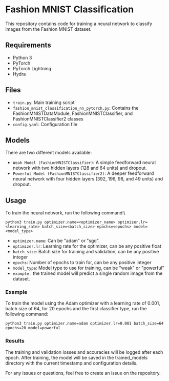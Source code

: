 # Fashion MNIST Classification

This repository contains code for training a neural network to classify images from the Fashion MNIST dataset.

## Requirements

- Python 3
- PyTorch
- PyTorch Lightning
- Hydra

## Files

- `train.py`: Main training script
- `fashion_mnist_classification_nn_pytorch.py`: Contains the FashionMNISTDataModule, FashionMNISTClassifier, and FashionMNISTClassifier2 classes
- `config.yaml`: Configuration file

## Models
There are two different models available:

* `Weak Model (FashionMNISTClassifier)`: A simple feedforward neural network with two hidden layers (128 and 64 units) and dropout.
* `Powerful Model (FashionMNISTClassifier2)`: A deeper feedforward neural network with four hidden layers (392, 196, 98, and 49 units) and dropout.

## Usage

To train the neural network, run the following command:\

```
python3 train.py optimizer.name=<optimizer_name> optimizer.lr=<learning_rate> batch_size=<batch_size> epochs=<epochs> model=<model_type>
```
- `optimizer.name`: Can be "adam" or "sgd".
- `optimizer.lr`: Learning rate for the optimizer, can be any positive float
- `batch_size`: Batch size for training and validation, can be any positive integer
- `epochs`: Number of epochs to train for, can be any positive integer
- `model_type`: Model type to use for training, can be "weak" or "powerful"
- `example` : the trained model will predict a single random image from the dataset.

### Example

To train the model using the Adam optimizer with a learning rate of 0.001, batch size of 64, for 20 epochs and the first classifier type, run the following command:

```
python3 train.py optimizer.name=adam optimizer.lr=0.001 batch_size=64 epochs=20 model=powerful
```

### Results

The training and validation losses and accuracies will be logged after each epoch. After training, the model will be saved in the trained_models directory with the current timestamp and configuration details.

For any issues or questions, feel free to create an issue on the repository.